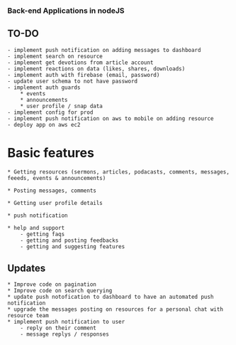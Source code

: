 ### Back-end Applications in nodeJS

## TO-DO
    - implement push notification on adding messages to dashboard
    - implement search on resource
    - implement get devotions from article account
    - implement reactions on data (likes, shares, downloads)
    - implement auth with firebase (email, password)
    - update user schema to not have password
    - implement auth guards
        * events
        * announcements
        * user profile / snap data
    - implement config for prod
    - implement push notification on aws to mobile on adding resource
    - deploy app on aws ec2


# Basic features
    * Getting resources (sermons, articles, podacasts, comments, messages, feeeds, events & announcements)

    * Posting messages, comments

    * Getting user profile details

    * push notification

    * help and support
        - getting faqs
        - getting and posting feedbacks
        - getting and suggesting features

## Updates
    * Improve code on pagination
    * Improve code on search querying
    * update push notofication to dashboard to have an automated push notification
    * upgrade the messages posting on resources for a personal chat with resource team
    * implement push notification to user
        - reply on their comment
        - message replys / responses